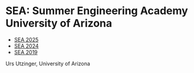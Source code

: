 # SEA: Summer Engineering Academy University of Arizona

- [SEA 2025](2025/README.md)
- [SEA 2024](2024/README.md)
- [SEA 2019](2019/README.md)

Urs Utzinger, University of Arizona
